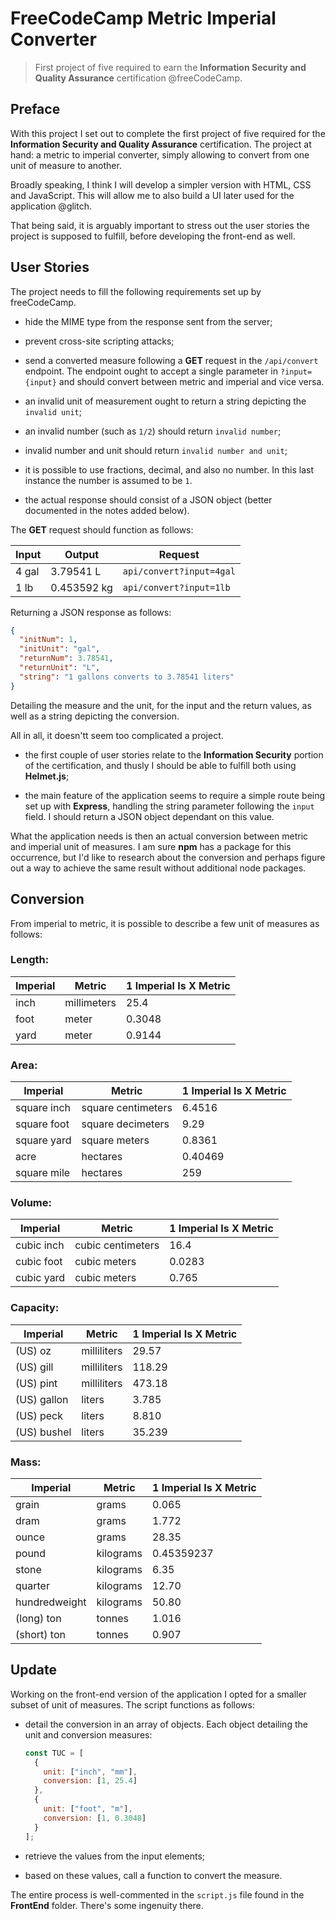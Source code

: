# FreeCodeCamp Metric Imperial Converter

> First project of five required to earn the **Information Security and Quality Assurance** certification @freeCodeCamp.

<!-- Link to the working project right [here]() -->

## Preface

With this project I set out to complete the first project of five required for the **Information Security and Quality Assurance** certification. The project at hand: a metric to imperial converter, simply allowing to convert from one unit of measure to another.

Broadly speaking, I think I will develop a simpler version with HTML, CSS and JavaScript. This will allow me to also build a UI later used for the application @glitch.

That being said, it is arguably important to stress out the user stories the project is supposed to fulfill, before developing the front-end as well.

## User Stories

The project needs to fill the following requirements set up by freeCodeCamp.

- hide the MIME type from the response sent from the server;

- prevent cross-site scripting attacks;

- send a converted measure following a **GET** request in the `/api/convert` endpoint. The endpoint ought to accept a single parameter in `?input={input}` and should convert between metric and imperial and vice versa.

- an invalid unit of measurement ought to return a string depicting the `invalid unit`;

- an invalid number (such as `1/2`) should return `invalid number`;

- invalid number and unit should return `invalid number and unit`;

- it is possible to use fractions, decimal, and also no number. In this last instance the number is assumed to be `1`.

- the actual response should consist of a JSON object (better documented in the notes added below).

The **GET** request should function as follows:

| Input | Output      | Request                  |
| ----- | ----------- | ------------------------ |
| 4 gal | 3.79541 L   | `api/convert?input=4gal` |
| 1 lb  | 0.453592 kg | `api/convert?input=1lb`  |

Returning a JSON response as follows:

```json
{
  "initNum": 1,
  "initUnit": "gal",
  "returnNum": 3.78541,
  "returnUnit": "L",
  "string": "1 gallons converts to 3.78541 liters"
}
```

Detailing the measure and the unit, for the input and the return values, as well as a string depicting the conversion.

All in all, it doesn'tt seem too complicated a project.

- the first couple of user stories relate to the **Information Security** portion of the certification, and thusly I should be able to fulfill both using **Helmet.js**;

- the main feature of the application seems to require a simple route being set up with **Express**, handling the string parameter following the `input` field. I should return a JSON object dependant on this value.

What the application needs is then an actual conversion between metric and imperial unit of measures. I am sure **npm** has a package for this occurrence, but I'd like to research about the conversion and perhaps figure out a way to achieve the same result without additional node packages.

## Conversion

From imperial to metric, it is possible to describe a few unit of measures as follows:

### Length:

| Imperial | Metric      | 1 Imperial Is X Metric |
| -------- | ----------- | ---------------------- |
| inch     | millimeters | 25.4                   |
| foot     | meter       | 0.3048                 |
| yard     | meter       | 0.9144                 |

### Area:

| Imperial    | Metric             | 1 Imperial Is X Metric |
| ----------- | ------------------ | ---------------------- |
| square inch | square centimeters | 6.4516                 |
| square foot | square decimeters  | 9.29                   |
| square yard | square meters      | 0.8361                 |
| acre        | hectares           | 0.40469                |
| square mile | hectares           | 259                    |

### Volume:

| Imperial   | Metric            | 1 Imperial Is X Metric |
| ---------- | ----------------- | ---------------------- |
| cubic inch | cubic centimeters | 16.4                   |
| cubic foot | cubic meters      | 0.0283                 |
| cubic yard | cubic meters      | 0.765                  |

### Capacity:

| Imperial    | Metric      | 1 Imperial Is X Metric |
| ----------- | ----------- | ---------------------- |
| (US) oz     | milliliters | 29.57                  |
| (US) gill   | milliliters | 118.29                 |
| (US) pint   | milliliters | 473.18                 |
| (US) gallon | liters      | 3.785                  |
| (US) peck   | liters      | 8.810                  |
| (US) bushel | liters      | 35.239                 |

### Mass:

| Imperial      | Metric    | 1 Imperial Is X Metric |
| ------------- | --------- | ---------------------- |
| grain         | grams     | 0.065                  |
| dram          | grams     | 1.772                  |
| ounce         | grams     | 28.35                  |
| pound         | kilograms | 0.45359237             |
| stone         | kilograms | 6.35                   |
| quarter       | kilograms | 12.70                  |
| hundredweight | kilograms | 50.80                  |
| (long) ton    | tonnes    | 1.016                  |
| (short) ton   | tonnes    | 0.907                  |

## Update

Working on the front-end version of the application I opted for a smaller subset of unit of measures. The script functions as follows:

- detail the conversion in an array of objects. Each object detailing the unit and conversion measures:

  ```js
  const TUC = [
    {
      unit: ["inch", "mm"],
      conversion: [1, 25.4]
    },
    {
      unit: ["foot", "m"],
      conversion: [1, 0.3048]
    }
  ];
  ```

- retrieve the values from the input elements;

- based on these values, call a function to convert the measure.

The entire process is well-commented in the `script.js` file found in the **FrontEnd** folder. There's some ingenuity there.
